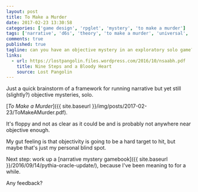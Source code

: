 ```yaml
---
layout: post
title: To Make a Murder
date: 2017-02-23 13:30:58
categories: ['game design', 'rpglet', 'mystery', 'to make a murder']
tags: ['narrative', 'd6s', 'theory', 'to make a murder', 'universal', 'framework']
comments: true
published: true
tagline: can you have an objective mystery in an exploratory solo game?
links:
  - url: https://lostpangolin.files.wordpress.com/2016/10/nsaabh.pdf
    title: Nine Steps and a Bloody Heart
    source: Lost Pangolin
---
```


Just a quick brainstorm of a framework for running narrative but yet still (slightly?) objective mysteries, solo.

[*To Make a Murder*]({{ site.baseurl }}/img/posts/2017-02-23/ToMakeAMurder.pdf).

It's floppy and not as clear as it could be and is probably not anywhere near objective enough.

My gut feeling is that objectivity is going to be a hard target to hit, but maybe that's just my personal blind spot.

Next step: work up a [narrative mystery gamebook]({{ site.baseurl }}/2016/09/14/pythia-oracle-update/), because I've been meaning to for a while.

Any feedback?
